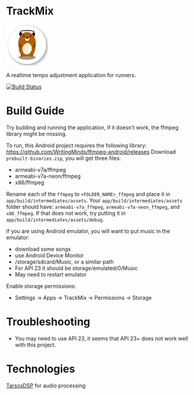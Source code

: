 # TrackMix 

![alt text](trackmix_logo.png "TrackMix")

A realtime tempo adjustment application for runners.

[![Build Status](https://travis-ci.org/musicretreival/TrackMix.svg?branch=master)](https://travis-ci.org/musicretreival/TrackMix)

# Build Guide

Try building and running the application, if it doesn't work, the ffmpeg library might be missing.

To run, this Android project requires the following library:
https://github.com/WritingMinds/ffmpeg-android/releases
Download `prebuilt-binaries.zip`, you will get three files:
- armeabi-v7a/ffmpeg
- armeabi-v7a-neon/ffmpeg
- x86/ffmpeg

Rename each of the `ffmpeg` to `<FOLDER_NAME>_ffmpeg` and place it in `app/build/intermediates/assets`. Your `app/build/intermediates/assets` folder should have: `armeabi-v7a_ffmpeg`, `armeabi-v7a-neon_ffmpeg`, and `x86_ffmpeg`. If that does not work, try putting it in `app/build/intermediates/assets/debug`.

If you are using Android emulator, you will want to put music in the emulator:
- download some songs
- use Android Device Monitor
- /storage/sdcard/Music, or a similar path
- For API 23 it should be storage/emulated/0/Music
- May need to restart emulator

Enable storage permissions: 
- Settings -> Apps -> TrackMix -> Permissions -> Storage

# Troubleshooting

- You may need to use API 23, it seems that API 23+ does not work well with this project.

# Technologies
[TarsosDSP](https://github.com/JorenSix/TarsosDSP) for audio processing
